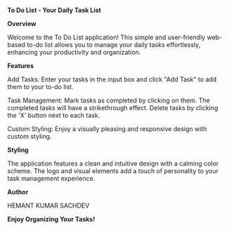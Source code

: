 **To Do List - Your Daily Task List**


**Overview**

Welcome to the To Do List application! This simple and user-friendly web-based to-do list allows you to manage your daily tasks effortlessly, enhancing your productivity and organization.


**Features**

Add Tasks:
Enter your tasks in the input box and click "Add Task" to add them to your to-do list.

Task Management:
Mark tasks as completed by clicking on them. The completed tasks will have a strikethrough effect.
Delete tasks by clicking the 'X' button next to each task.

Custom Styling:
Enjoy a visually pleasing and responsive design with custom styling.


**Styling**

The application features a clean and intuitive design with a calming color scheme. The logo and visual elements add a touch of personality to your task management experience.


**Author**

HEMANT KUMAR SACHDEV


**Enjoy Organizing Your Tasks!**




